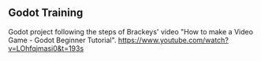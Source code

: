 ## Godot Training

Godot project following the steps of Brackeys' video "How to make a Video Game - Godot Beginner Tutorial".
https://www.youtube.com/watch?v=LOhfqjmasi0&t=193s
